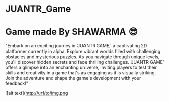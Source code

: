 # JUANTR_Game
Game made By SHAWARMA 😎
===============================================
"Embark on an exciting journey in 'JUANTR GAME,' a captivating 2D platformer currently in alpha. Explore vibrant worlds filled with challenging obstacles and mysterious puzzles. As you navigate through unique levels, you'll discover hidden secrets and face thrilling challenges. 'JUANTR GAME' offers a glimpse into an enchanting universe, inviting players to test their skills and creativity in a game that's as engaging as it is visually striking. Join the adventure and shape the game's development with your feedback!"

![alt text]([http://url/to/img.png](https://i.imgur.com/D0Fm5Xr.png)
